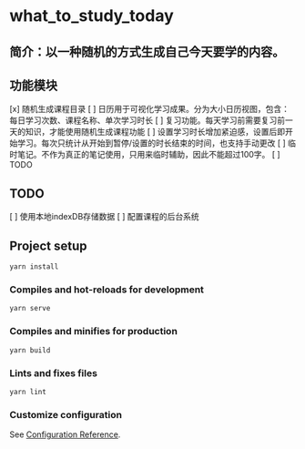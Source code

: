 # what_to_study_today
## 简介：以一种随机的方式生成自己今天要学的内容。

## 功能模块
[x] 随机生成课程目录
[ ] 日历用于可视化学习成果。分为大小日历视图，包含：每日学习次数、课程名称、单次学习时长
[ ] 复习功能。每天学习前需要复习前一天的知识，才能使用随机生成课程功能
[ ] 设置学习时长增加紧迫感，设置后即开始学习。每次只统计从开始到暂停/设置的时长结束的时间，也支持手动更改
[ ] 临时笔记。不作为真正的笔记使用，只用来临时辅助，因此不能超过100字。
[ ] TODO

## TODO
[ ] 使用本地indexDB存储数据
[ ] 配置课程的后台系统

## Project setup
```
yarn install
```

### Compiles and hot-reloads for development
```
yarn serve
```

### Compiles and minifies for production
```
yarn build
```

### Lints and fixes files
```
yarn lint
```

### Customize configuration
See [Configuration Reference](https://cli.vuejs.org/config/).

